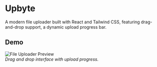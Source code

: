 # Upbyte

A modern file uploader built with React and Tailwind CSS, featuring drag-and-drop support, a dynamic upload progress bar.

## Demo
![File Uploader Preview](https://cdn.discordapp.com/attachments/1010435549045198880/1327656175013199872/7B36B481-17B6-4D23-AA4D-3795FAAF2167.png?ex=6783dbaa&is=67828a2a&hm=135d85bf74ab51f07c1656e3bb339160402627cfad8221bbf176e3622cbbdf90&)  
*Drag and drop interface with upload progress.*

